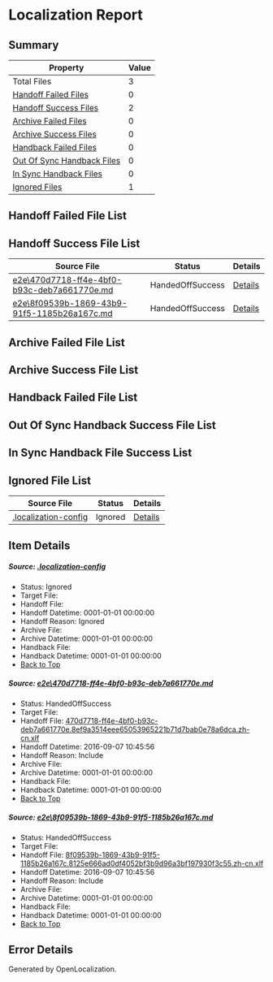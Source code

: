 # <a name='report-top'></a> Localization Report

## Summary
 Property | Value 
 -------- | ----- 
 Total Files | 3
[ Handoff Failed Files ](#handoff-failed-list)| 0
[ Handoff Success Files ](#handoff-success-list)| 2
[ Archive Failed Files ](#archive-failed-list)| 0
[ Archive Success Files ](#archive-success-list)| 0
[ Handback Failed Files ](#handback-failed-list)| 0
[ Out Of Sync Handback Files ](#outofsync-handback-success-list)| 0
[ In Sync Handback Files ](#insync-handback-success-list)| 0
[ Ignored Files ](#ignored-list)| 1

## <a name='handoff-failed-list'></a> Handoff Failed File List

## <a name='handoff-success-list'></a> Handoff Success File List
 Source File | Status | Details 
 ----------- | ------ | ------- 
 [e2e\470d7718-ff4e-4bf0-b93c-deb7a661770e.md](https://github.com/OpenLocalizationTestOrg/ol-test0/blob/4e615b076e381516ab6d16d27f334bf04ad86ec4/e2e/470d7718-ff4e-4bf0-b93c-deb7a661770e.md) | HandedOffSuccess | [Details](#ac32175ed12c5031de88ea14f85ffb1a8dc809cc1)
 [e2e\8f09539b-1869-43b9-91f5-1185b26a167c.md](https://github.com/OpenLocalizationTestOrg/ol-test0/blob/4e615b076e381516ab6d16d27f334bf04ad86ec4/e2e/8f09539b-1869-43b9-91f5-1185b26a167c.md) | HandedOffSuccess | [Details](#68ae12926f6f070049815693848e039f38c36b322)

## <a name='archive-failed-list'></a> Archive Failed File List

## <a name='archive-success-list'></a> Archive Success File List

## <a name='handback-failed-list'></a> Handback Failed File List

## <a name='outofsync-handback-success-list'></a> Out Of Sync Handback Success File List

## <a name='insync-handback-success-list'></a> In Sync Handback File Success List

## <a name='ignored-list'></a> Ignored File List
 Source File | Status | Details 
 ----------- | ------ | ------- 
 [.localization-config](https://github.com/OpenLocalizationTestOrg/ol-test0/blob/4e615b076e381516ab6d16d27f334bf04ad86ec4/.localization-config) | Ignored | [Details](#c268a05ecaa7ec85942ed632c29928ee5bd6da8d0)

## Item Details
##### <a name='c268a05ecaa7ec85942ed632c29928ee5bd6da8d0'></a> Source: [.localization-config](https://github.com/OpenLocalizationTestOrg/ol-test0/blob/4e615b076e381516ab6d16d27f334bf04ad86ec4/.localization-config)
* Status: Ignored
* Target File: 
* Handoff File: 
* Handoff Datetime: 0001-01-01 00:00:00
* Handoff Reason: Ignored
* Archive File: 
* Archive Datetime: 0001-01-01 00:00:00
* Handback File: 
* Handback Datetime: 0001-01-01 00:00:00
* [Back to Top](#report-top)

##### <a name='ac32175ed12c5031de88ea14f85ffb1a8dc809cc1'></a> Source: [e2e\470d7718-ff4e-4bf0-b93c-deb7a661770e.md](https://github.com/OpenLocalizationTestOrg/ol-test0/blob/4e615b076e381516ab6d16d27f334bf04ad86ec4/e2e/470d7718-ff4e-4bf0-b93c-deb7a661770e.md)
* Status: HandedOffSuccess
* Target File: 
* Handoff File: [470d7718-ff4e-4bf0-b93c-deb7a661770e.8ef9a3514eee65053965221b71d7bab0e78a6dca.zh-cn.xlf](https://github.com/OpenLocalizationTestOrg/ol-test0-handoff/blob/abe47fdb18e0b54b3a41dc09a739e23420195638/ol-handoff/OpenLocalizationTestOrg/ol-test0-zhcn/yuwzho/ht/470d7718-ff4e-4bf0-b93c-deb7a661770e.8ef9a3514eee65053965221b71d7bab0e78a6dca.zh-cn.xlf)
* Handoff Datetime: 2016-09-07 10:45:56
* Handoff Reason: Include
* Archive File: 
* Archive Datetime: 0001-01-01 00:00:00
* Handback File: 
* Handback Datetime: 0001-01-01 00:00:00
* [Back to Top](#report-top)

##### <a name='68ae12926f6f070049815693848e039f38c36b322'></a> Source: [e2e\8f09539b-1869-43b9-91f5-1185b26a167c.md](https://github.com/OpenLocalizationTestOrg/ol-test0/blob/4e615b076e381516ab6d16d27f334bf04ad86ec4/e2e/8f09539b-1869-43b9-91f5-1185b26a167c.md)
* Status: HandedOffSuccess
* Target File: 
* Handoff File: [8f09539b-1869-43b9-91f5-1185b26a167c.8125e666ad0df4052bf3b9d96a3bf197930f3c55.zh-cn.xlf](https://github.com/OpenLocalizationTestOrg/ol-test0-handoff/blob/abe47fdb18e0b54b3a41dc09a739e23420195638/ol-handoff/OpenLocalizationTestOrg/ol-test0-zhcn/yuwzho/ht/8f09539b-1869-43b9-91f5-1185b26a167c.8125e666ad0df4052bf3b9d96a3bf197930f3c55.zh-cn.xlf)
* Handoff Datetime: 2016-09-07 10:45:56
* Handoff Reason: Include
* Archive File: 
* Archive Datetime: 0001-01-01 00:00:00
* Handback File: 
* Handback Datetime: 0001-01-01 00:00:00
* [Back to Top](#report-top)


## Error Details

Generated by OpenLocalization.
